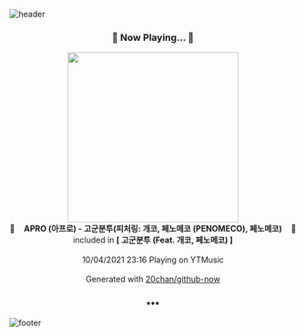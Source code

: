 ![header](https://capsule-render.vercel.app/api?type=wave&height=170&section=header&text=Hi.%20I'm%20SHIFT&fontColor=090707&fontAlignX=45&fontAlignY=65&fontSize=100)

<h3 align="center">🎵 Now Playing... 🎵</h3>
<p align="center">
  <a href="https://music.youtube.com/watch?v=QvT5DL9TC1o">
    <img width="300" src="https://lh3.googleusercontent.com/G22eoUkL4TQHxDRQZNftlZpfdbHzTwTiRY2U248WWRMix2nQ6_gQjQoJcCAkb_OQpsvqdte6Fj9gHe4">
  </a>
  <br>
  🎵&nbsp&nbsp&nbsp <b>APRO (아프로) - 고군분투(피처링: 개코, 페노메코 (PENOMECO), 페노메코)</b> &nbsp&nbsp&nbsp🎵
  <br>
  included in <b>[ 고군분투 (Feat. 개코, 페노메코) ]</b>
  
  <br />
  <br />
  10/04/2021 23:16 Playing on YTMusic
  <br />
  <br />
  Generated with <a href="https://github.com/20chan/github-now">20chan/github-now</a>
</p>

<h3 align="center">•••</h3>

![footer](https://capsule-render.vercel.app/api?type=wave&height=150&section=footer)
